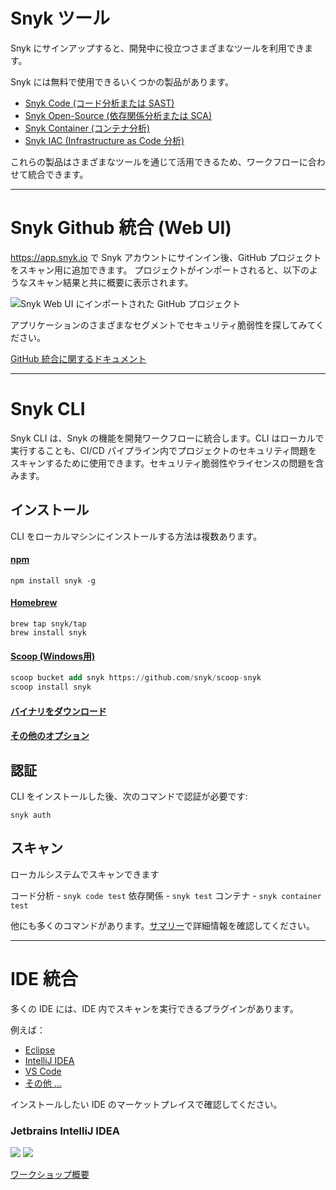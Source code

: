 # Snyk ツール

Snyk にサインアップすると、開発中に役立つさまざまなツールを利用できます。

Snyk には無料で使用できるいくつかの製品があります。

- [Snyk Code (コード分析または SAST)](https://docs.snyk.io/scan-application-code/snyk-code)
- [Snyk Open-Source (依存関係分析または SCA)](https://docs.snyk.io/scan-application-code/snyk-open-source)
- [Snyk Container (コンテナ分析)](https://docs.snyk.io/scan-application-code)
- [Snyk IAC (Infrastructure as Code 分析)](https://docs.snyk.io/scan-cloud-deployment/snyk-infrastructure-as-code)

これらの製品はさまざまなツールを通じて活用できるため、ワークフローに合わせて統合できます。

---
# Snyk Github 統合 (Web UI)

https://app.snyk.io で Snyk アカウントにサインイン後、GitHub プロジェクトをスキャン用に追加できます。
プロジェクトがインポートされると、以下のようなスキャン結果と共に概要に表示されます。

![Snyk Web UI にインポートされた GitHub プロジェクト](githubproject.png)

アプリケーションのさまざまなセグメントでセキュリティ脆弱性を探してみてください。

[GitHub 統合に関するドキュメント](https://docs.snyk.io/integrations/git-repository-scm-integrations/github-integration)

---
# Snyk CLI

Snyk CLI は、Snyk の機能を開発ワークフローに統合します。CLI はローカルで実行することも、CI/CD パイプライン内でプロジェクトのセキュリティ問題をスキャンするために使用できます。セキュリティ脆弱性やライセンスの問題を含みます。

## インストール

CLI をローカルマシンにインストールする方法は複数あります。

#### [npm](https://docs.snyk.io/snyk-cli/install-the-snyk-cli#install-the-snyk-cli-with-npm-or-yarn)

```npm install snyk -g```

#### [Homebrew](https://docs.snyk.io/snyk-cli/install-the-snyk-cli#install-with-homebrew-macos-linux)
```
brew tap snyk/tap
brew install snyk
```

#### [Scoop (Windows用)](https://docs.snyk.io/snyk-cli/install-the-snyk-cli#install-with-scoop-windows)
```sql
scoop bucket add snyk https://github.com/snyk/scoop-snyk
scoop install snyk
```
#### [バイナリをダウンロード](https://docs.snyk.io/snyk-cli/install-the-snyk-cli#install-with-standalone-executables)
#### [その他のオプション](https://docs.snyk.io/snyk-cli/install-the-snyk-cli)

## 認証

CLI をインストールした後、次のコマンドで認証が必要です:
```
snyk auth
```

## スキャン 
ローカルシステムでスキャンできます

コード分析 - `snyk code test`
依存関係 - `snyk test`
コンテナ - `snyk container test`

他にも多くのコマンドがあります。[サマリー](https://docs.snyk.io/snyk-cli/cli-reference)で詳細情報を確認してください。

---
# IDE 統合

多くの IDE には、IDE 内でスキャンを実行できるプラグインがあります。

例えば：
- [Eclipse](https://docs.snyk.io/ide-tools/eclipse-plugin)
- [IntelliJ IDEA](https://docs.snyk.io/ide-tools/jetbrains-plugins)
- [VS Code](https://docs.snyk.io/ide-tools/visual-studio-code-extension)
- [その他 ...](https://docs.snyk.io/ide-tools)

インストールしたい IDE のマーケットプレイスで確認してください。

### Jetbrains IntelliJ IDEA
![](ij1.png)
![](ij2.png)

[ワークショップ概要](../WORKSHOP.md)